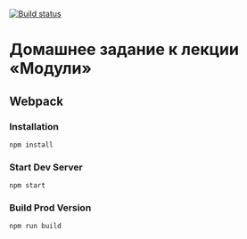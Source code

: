 [![Build status](https://ci.appveyor.com/api/projects/status/iex92jmfw45e3c29/branch/master?svg=true)](https://ci.appveyor.com/project/Sergey17777/ajs-1-2-1-modules-mf963/branch/master)

# Домашнее задание к лекции «Модули»

## Webpack

### Installation

```
npm install
```

### Start Dev Server

```
npm start
```

### Build Prod Version

```
npm run build
```
